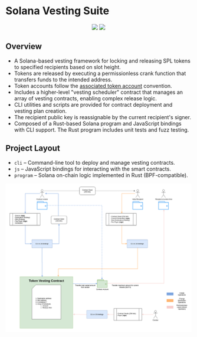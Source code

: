 # Solana Vesting Suite

<div align="center">
<img src="https://img.shields.io/badge/TypeScript-007ACC?style=for-the-badge&logo=typescript&logoColor=white" />
<img src="https://img.shields.io/badge/Rust-000000?style=for-the-badge&logo=rust&logoColor=white" />
</div>

## Overview

- A Solana-based vesting framework for locking and releasing SPL tokens to specified recipients based on slot height.
- Tokens are released by executing a permissionless crank function that transfers funds to the intended address.
- Token accounts follow the [associated token account](https://spl.solana.com/associated-token-account) convention.
- Includes a higher-level "vesting scheduler" contract that manages an array of vesting contracts, enabling complex release logic.
- CLI utilities and scripts are provided for contract deployment and vesting plan creation.
- The recipient public key is reassignable by the current recipient's signer.
- Composed of a Rust-based Solana program and JavaScript bindings with CLI support. The Rust program includes unit tests and fuzz testing.

## Project Layout

- `cli` – Command-line tool to deploy and manage vesting contracts.
- `js` – JavaScript bindings for interacting with the smart contracts.
- `program` – Solana on-chain logic implemented in Rust (BPF-compatible).

![diagram](assets/structure.png)
